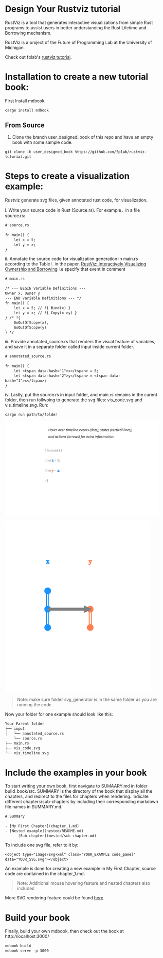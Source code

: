 # Design Your Rustviz tutorial 

RustViz is a tool that generates interactive visualizations from simple Rust programs to assist users in better understanding the Rust Lifetime and Borrowing mechanism.

RustViz is a project of the Future of Programming Lab at the University of Michigan. 

Check out fplab's [rustviz tutorial](https://fplab.github.io/rustviz-tutorial/).

# Installation to create a new tutorial book:

First Install mdbook.
```
cargo install mdbook
```

## From Source
1. Clone the branch user_designed_book of this repo and have an empty book with some sample code. 

```
git clone -b user_designed_book https://github.com/fplab/rustviz-tutorial.git
```



# Steps to create a visualization example:

Rustviz generate svg files, given annotated rust code, for visualization.

i. Write your source code in Rust (Source.rs). For example，in a file source.rs:
```
# source.rs

fn main() {
    let x = 5;
    let y = x;
}
```

ii. Annotate the source code for visualization generation in main.rs according to the Table I. in the paper. [RustViz: Interactively Visualizing Ownership and Borrowing](https://web.eecs.umich.edu/~comar/rustviz-hatra20.pdf) i.e  specify that event in comment 

```
# main.rs

/* --- BEGIN Variable Definitions ---
Owner x; Owner y
--- END Variable Definitions --- */
fn main() {
    let x = 5; // !{ Bind(x) }
    let y = x; // !{ Copy(x->y) }
} /* !{
    GoOutOfScope(x),
    GoOutOfScope(y)
} */
```

iii. Provide annotated_source.rs that renders the visual feature of variables, and save it in a separate folder called input inside current folder.

```
# annotated_source.rs

fn main() {
    let <tspan data-hash="1">x</tspan> = 5;
    let <tspan data-hash="2">y</tspan> = <tspan data-hash="1">x</tspan>;
}
```

iv. Lastly, put the source.rs in input folder, and main.rs remains in the curent folder, then run follwoing to generate the svg files: vis_code.svg and vis_timeline.svg. Run:
```
cargo run path/to/folder
```

![Screen Shot 2022-06-27 at 11 46 52 AM](https://github.com/rustviz/rustviz/blob/master/src/examples/copy/vis_code.svg)


![Screen Shot 2022-06-27 at 11 46 52 AM](https://github.com/rustviz/rustviz/blob/master/src/examples/copy/vis_timeline.svg)
  
> Note: make sure folder svg_generator is in the same folder as you are running the code 


Now your folder for one example should look like this:
```
Your Parent folder
├── input
│   └── annotated_source.rs
    └── source.rs
├── main.rs
├── vis_code.svg
└── vis_timeline.svg
```
 
# Include the examples in your book

 To start writing your own book, first navigate to SUMAARY.md in folder build_book/src. SUMMARY is the directory of the book that display all the chapters, and redirect to the files for chapters when rendering. Indicate different chapters/sub-chapters by including their corresponding markdown file names in SUMMARY.md. 

```
# Summary

- [My First Chapter](chapter_1.md)
- [Nested example](nested/README.md)
    - [Sub-chapter](nested/sub-chapter.md)
```

To include one svg file, refer to it by:

```
<object type="image/svg+xml" class="YOUR_EXAMPLE code_panel" data="YOUR_SVG.svg"></object>
```

An example is done for creating a new example in My First Chapter, source code are contained in the chapter_1.md.

> Note: Additional mouse hovering feature and nested chapters  also included

More SVG rendering feature could be found [here](https://developer.mozilla.org/en-US/docs/Web/SVG/Tutorial/Getting_Started).


# Build your book

Finally, build your own mdbook, then check out the book at http://localhost:3000/
```
mdbook build 
mdbook serve -p 3000
```
